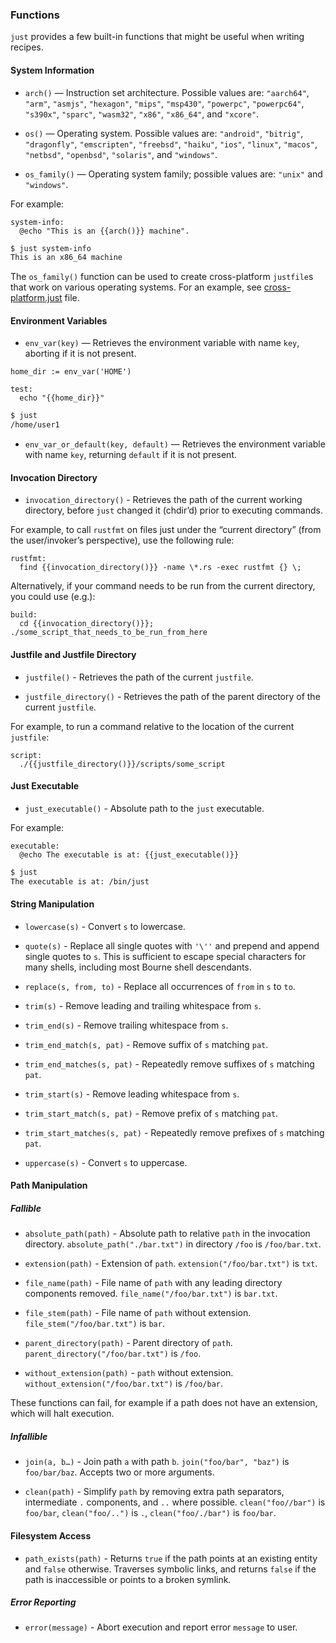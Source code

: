 ### Functions

`just` provides a few built-in functions that might be useful when writing recipes.

#### System Information

* `arch()` — Instruction set architecture. Possible values are: `"aarch64"`, `"arm"`, `"asmjs"`, `"hexagon"`, `"mips"`, `"msp430"`, `"powerpc"`, `"powerpc64"`, `"s390x"`, `"sparc"`, `"wasm32"`, `"x86"`, `"x86_64"`, and `"xcore"`.

* `os()` — Operating system. Possible values are: `"android"`, `"bitrig"`, `"dragonfly"`, `"emscripten"`, `"freebsd"`, `"haiku"`, `"ios"`, `"linux"`, `"macos"`, `"netbsd"`, `"openbsd"`, `"solaris"`, and `"windows"`.

* `os_family()` — Operating system family; possible values are: `"unix"` and `"windows"`.

For example:

````make
system-info:
  @echo "This is an {{arch()}} machine".
````

````sh
$ just system-info
This is an x86_64 machine
````

The `os_family()` function can be used to create cross-platform `justfile`s that work on various operating systems. For an example, see [cross-platform.just](examples/cross-platform.just) file.

#### Environment Variables

* `env_var(key)` — Retrieves the environment variable with name `key`, aborting if it is not present.

````make
home_dir := env_var('HOME')

test:
  echo "{{home_dir}}"
````

````sh
$ just
/home/user1
````

* `env_var_or_default(key, default)` — Retrieves the environment variable with name `key`, returning `default` if it is not present.

#### Invocation Directory

* `invocation_directory()` - Retrieves the path of the current working directory, before `just` changed it (chdir’d) prior to executing commands.

For example, to call `rustfmt` on files just under the “current directory” (from the user/invoker’s perspective), use the following rule:

````make
rustfmt:
  find {{invocation_directory()}} -name \*.rs -exec rustfmt {} \;
````

Alternatively, if your command needs to be run from the current directory, you could use (e.g.):

````make
build:
  cd {{invocation_directory()}}; ./some_script_that_needs_to_be_run_from_here
````

#### Justfile and Justfile Directory

* `justfile()` - Retrieves the path of the current `justfile`.

* `justfile_directory()` - Retrieves the path of the parent directory of the current `justfile`.

For example, to run a command relative to the location of the current `justfile`:

````make
script:
  ./{{justfile_directory()}}/scripts/some_script
````

#### Just Executable

* `just_executable()` - Absolute path to the `just` executable.

For example:

````make
executable:
  @echo The executable is at: {{just_executable()}}
````

````sh
$ just
The executable is at: /bin/just
````

#### String Manipulation

* `lowercase(s)` - Convert `s` to lowercase.

* `quote(s)` - Replace all single quotes with `'\''` and prepend and append single quotes to `s`. This is sufficient to escape special characters for many shells, including most Bourne shell descendants.

* `replace(s, from, to)` - Replace all occurrences of `from` in `s` to `to`.

* `trim(s)` - Remove leading and trailing whitespace from `s`.

* `trim_end(s)` - Remove trailing whitespace from `s`.

* `trim_end_match(s, pat)` - Remove suffix of `s` matching `pat`.

* `trim_end_matches(s, pat)` - Repeatedly remove suffixes of `s` matching `pat`.

* `trim_start(s)` - Remove leading whitespace from `s`.

* `trim_start_match(s, pat)` - Remove prefix of `s` matching `pat`.

* `trim_start_matches(s, pat)` - Repeatedly remove prefixes of `s` matching `pat`.

* `uppercase(s)` - Convert `s` to uppercase.

#### Path Manipulation

##### Fallible

* `absolute_path(path)` - Absolute path to relative `path` in the invocation directory. `absolute_path("./bar.txt")` in directory `/foo` is `/foo/bar.txt`.

* `extension(path)` - Extension of `path`. `extension("/foo/bar.txt")` is `txt`.

* `file_name(path)` - File name of `path` with any leading directory components removed. `file_name("/foo/bar.txt")` is `bar.txt`.

* `file_stem(path)` - File name of `path` without extension. `file_stem("/foo/bar.txt")` is `bar`.

* `parent_directory(path)` - Parent directory of `path`. `parent_directory("/foo/bar.txt")` is `/foo`.

* `without_extension(path)` - `path` without extension. `without_extension("/foo/bar.txt")` is `/foo/bar`.

These functions can fail, for example if a path does not have an extension, which will halt execution.

##### Infallible

* `join(a, b…)` - Join path `a` with path `b`. `join("foo/bar", "baz")` is `foo/bar/baz`. Accepts two or more arguments.

* `clean(path)` - Simplify `path` by removing extra path separators, intermediate `.` components, and `..` where possible. `clean("foo//bar")` is `foo/bar`, `clean("foo/..")` is `.`, `clean("foo/./bar")` is `foo/bar`.

#### Filesystem Access

* `path_exists(path)` - Returns `true` if the path points at an existing entity and `false` otherwise. Traverses symbolic links, and returns `false` if the path is inaccessible or points to a broken symlink.

##### Error Reporting

* `error(message)` - Abort execution and report error `message` to user.